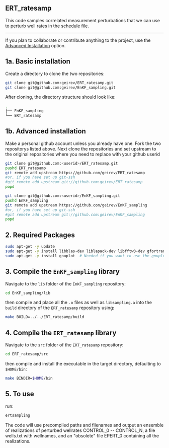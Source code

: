 ## ERT_ratesamp

This code samples correlated measurement perturbations that we can use to perturb well rates in the schedule file.

---

If you plan to collaborate or contribute anything to the project, use the <a href="#1b-advanced-installation">Advanced Installation</a> option.

## 1a. Basic installation

Create a directory to clone the two repositories:

```bash
git clone git@github.com:geirev/ERT_ratesamp.git
git clone git@github.com:geirev/EnKF_sampling.git
```

After cloning, the directory structure should look like:

```bash
.
├── EnKF_sampling
└── ERT_ratesamp
```

## 1b. Advanced installation

Make a personal github account unless you already have one.
Fork the two repositorys listed above.
Next clone the repositories and set upstream to the original repositories where
you need to replace <userid> with your github userid

```bash
git clone git@github.com:<userid>/ERT_ratesamp.git
pushd ERT_ratesamp
git remote add upstream https://github.com/geirev/ERT_ratesamp
#or, if you have set up git-ssh
#git remote add upstream git://github.com:geirev/ERT_ratesamp
popd

git clone git@github.com:<userid>/EnKF_sampling.git
pushd EnKF_sampling
git remote add upstream https://github.com/geirev/EnKF_sampling
#or, if you have set up git-ssh
#git remote add upstream git://github.com:geirev/EnKF_sampling
popd
```

## 2. Required Packages


```bash
sudo apt-get -y update
sudo apt-get -y install libblas-dev liblapack-dev libfftw3-dev gfortran
sudo apt-get -y install gnuplot  # Needed if you want to use the gnuplot plotting macro
```

## 3. Compile the `EnKF_sampling` library

Navigate to the `lib` folder of the `EnKF_sampling` repository:

```bash
cd EnKF_sampling/lib
```

then compile and place all the `.o` files as well as `libsampling.a` into
the `build` directory of the `ERT_ratesamp` repository using:

```bash
make BUILD=../../ERT_ratesamp/build
```

## 4. Compile the `ERT_ratesamp` library

Navigate to the `src` folder of the `ERT_ratesamp` repository:

```bash
cd ERT_ratesamp/src
```

then compile and install the executable in the target directory, defaulting to
`$HOME/bin`:

```bash
make BINDIR=$HOME/bin
```

## 5. To use
run:

```bash
ertsampling
```

The code will use precompiled paths and filenames and output an ensemble of realizations of perturbed wellrates
CONTROL_0 -- CONTROL_N, a file wells.txt with wellnames, and an "obsolete" file EPERT_0 containing all the realizations.





